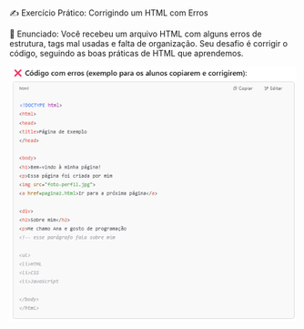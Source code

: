 ✍️ Exercício Prático: Corrigindo um HTML com Erros

📄 Enunciado:
Você recebeu um arquivo HTML com alguns erros de estrutura, tags mal usadas e falta de organização. Seu desafio é corrigir o código, seguindo as boas práticas de HTML que aprendemos.

![Texto](exercicio-corrigindo-html.png)
